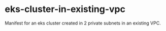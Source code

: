 # eks-cluster-in-existing-vpc
Manifest for an eks cluster created in 2 private subnets in an existing VPC.
